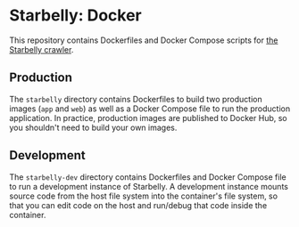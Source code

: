 # Starbelly: Docker

This repository contains Dockerfiles and Docker Compose scripts for
[the Starbelly crawler](https://gitlab.com/hyperion-gray/starbelly).

## Production

The `starbelly` directory contains Dockerfiles to build two production images
(`app` and `web`) as well as a Docker Compose file to run the production
application. In practice, production images are published to Docker Hub, so
you shouldn't need to build your own images.

## Development

The `starbelly-dev` directory contains Dockerfiles and Docker Compose file
to run a development instance of Starbelly. A development instance mounts source
code from the host file system into the container's file system, so that you can
edit code on the host and run/debug that code inside the container.
